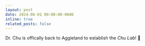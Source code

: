 ```yaml
---
layout: post
date: 2024-06-01 00:00:00-0600
inline: true
related_posts: false
---
```


Dr. Chu is offically back to Aggieland to establish the _Chu Lab_! 👏
